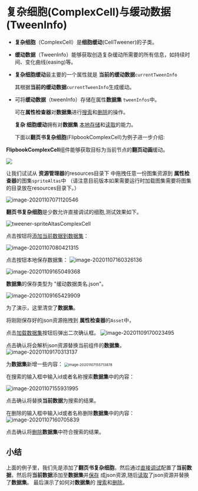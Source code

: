 # 复杂细胞(ComplexCell)与缓动数据(TweenInfo)

- **复杂细胞**（ComplexCell）是**细胞缓动**(CellTweener)的子类。
- **缓动数据**（TweenInfo）能够获取创造复杂缓动所需要的所有信息，如持续时间、变化曲线(easing)等。

- **复杂细胞缓动**最主要的一个属性就是 **当前的缓动数据**`currentTweenInfo`

  其根据**当前的缓动数据**`currentTweenInfo`生成缓动。

- 可将**缓动数据**（tweenInfo）存储在属性**数据集** `tweenInfos`中。

  可在**属性检查器**对**数据集**进行<u>搜索</u>和<u>删除</u>的操作。

  **复杂 细胞缓动**拥有对**数据集** <u>本地存储</u>和<u>读取</u>的能力。



  下面以**翻页书复杂细胞**(FlipbookComplexCell)为例子进一步介绍:

**FlipbookComplexCell**组件能够获取目标为当前节点的**翻页动画**缓动。

![](C:\Users\你失散的亲生父亲\Documents\tweenerGitBook\Sources\FlipbookComplexCell.png)

让我们试试从 **资源管理器**的resources目录下 中拖拽任意一份图集资源到 **属性检查器**的图集`spriteAltas`中
（请注意目前版本如果需要运行时加载图集需要将图集的目录放在resources目录下。）

![image-20201107071120546](C:\Users\你失散的亲生父亲\Documents\tweenerGitBook\Sources\spriteAtlasComplexCell1.png)

**翻页书复杂细胞**是少数允许直接调试的细胞,测试效果如下。

![tweener-spriteAltasComplexCell](C:\Users\你失散的亲生父亲\Documents\tweenerGitBook\Sources\tweener-spriteAltasComplexCell.gif)

点击按钮将<u>添加当前数据到数据集</u>：

![image-20201107080421315](C:\Users\你失散的亲生父亲\Documents\tweenerGitBook\Sources\spriteAtlasComplexCell2.png)

点击按钮本地保存数据集：
![image-20201107160326136](C:\Users\你失散的亲生父亲\Documents\tweenerGitBook\Sources\spriteAtlasComplexCell3_1.png)

![image-20201109165049368](C:\Users\你失散的亲生父亲\Documents\tweenerGitBook\Sources\spriteAtlasComplexCell3.png)

**数据集**的保存类型为 "缓动数据类名.json"。

![image-20201109165429909](C:\Users\你失散的亲生父亲\Documents\tweenerGitBook\Sources\spriteAtlasComplexCell1.png)

为了演示，这里清空了**数据集**。

将刚刚保存好的json资源拖拽到 **属性检查器**的`Asset`中，

点击<u>加载数据集</u>按钮后弹出二次确认框。
![image-20201109170023495](C:\Users\你失散的亲生父亲\Documents\tweenerGitBook\Sources\spriteAtlasComplexCell6.png)

点击确认将会解析json资源替换当前组件的**数据集**，
![image-20201109170313137](C:\Users\你失散的亲生父亲\Documents\tweenerGitBook\Sources\spriteAtlasComplexCell7.png)

为**数据集**新增一些内容：
<img src="C:\Users\你失散的亲生父亲\Documents\tweenerGitBook\Sources\spriteAtlasComplexCell8.png" alt="image-20201107155713878" style="zoom:67%;" />

在搜索的输入框中输入id或者名称搜索**数据集**中的内容：

![image-20201107155931995](C:\Users\你失散的亲生父亲\Documents\tweenerGitBook\Sources\spriteAtlasComplexCell9.png)

点击确认将替换**当前数据**为搜索的结果。

在删除的输入框中输入id或者名称删除**数据集**中的内容：
![image-20201107160705839](C:\Users\你失散的亲生父亲\Documents\tweenerGitBook\Sources\spriteAtlasComplexCell10.png)

点击确认将<u>删除</u>**数据集**中符合搜索的结果。

## 小结

上面的例子里，我们先是添加了**翻页书复杂细胞**，然后通过<u>直接调试</u>配置了**当前数据**，然后将**当前数据**添加至**数据集**并<u>保存</u> 成json资源,随后<u>读取</u>了json资源并替换了**数据集**。
最后演示了如何对**数据集**的 <u>搜索</u>和<u>删除</u>。

